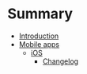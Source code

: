 # Summary

* [Introduction](README.md)
* [Mobile apps](mobile_apps/index.md)
   * [iOS](mobile_apps/ios/index.md)
       * [Changelog](mobile_apps/ios/changelog.md)

